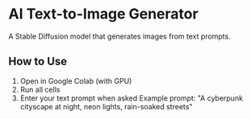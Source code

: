 # AI Text-to-Image Generator
A Stable Diffusion model that generates images from text prompts.
## How to Use
1. Open in Google Colab (with GPU)
2. Run all cells
3. Enter your text prompt when asked
Example prompt: "A cyberpunk cityscape at night, neon lights, rain-soaked streets"
